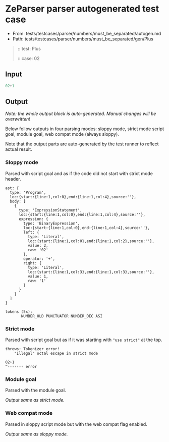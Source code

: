 # ZeParser parser autogenerated test case

- From: tests/testcases/parser/numbers/must_be_separated/autogen.md
- Path: tests/testcases/parser/numbers/must_be_separated/gen/Plus

> :: test: Plus
>
> :: case: 02

## Input


`````js
02+1
`````

## Output

_Note: the whole output block is auto-generated. Manual changes will be overwritten!_

Below follow outputs in four parsing modes: sloppy mode, strict mode script goal, module goal, web compat mode (always sloppy).

Note that the output parts are auto-generated by the test runner to reflect actual result.

### Sloppy mode

Parsed with script goal and as if the code did not start with strict mode header.

`````
ast: {
  type: 'Program',
  loc:{start:{line:1,col:0},end:{line:1,col:4},source:''},
  body: [
    {
      type: 'ExpressionStatement',
      loc:{start:{line:1,col:0},end:{line:1,col:4},source:''},
      expression: {
        type: 'BinaryExpression',
        loc:{start:{line:1,col:0},end:{line:1,col:4},source:''},
        left: {
          type: 'Literal',
          loc:{start:{line:1,col:0},end:{line:1,col:2},source:''},
          value: 2,
          raw: '02'
        },
        operator: '+',
        right: {
          type: 'Literal',
          loc:{start:{line:1,col:3},end:{line:1,col:3},source:''},
          value: 1,
          raw: '1'
        }
      }
    }
  ]
}

tokens (5x):
       NUMBER_OLD PUNCTUATOR NUMBER_DEC ASI
`````

### Strict mode

Parsed with script goal but as if it was starting with `"use strict"` at the top.

`````
throws: Tokenizer error!
    "Illegal" octal escape in strict mode

02+1
^------- error
`````


### Module goal

Parsed with the module goal.

_Output same as strict mode._

### Web compat mode

Parsed in sloppy script mode but with the web compat flag enabled.

_Output same as sloppy mode._
